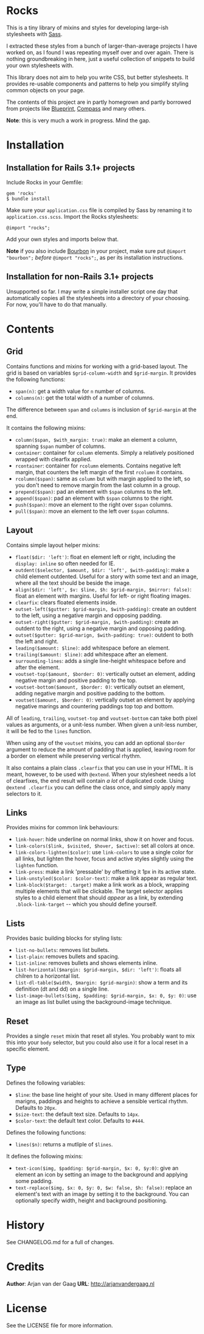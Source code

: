 # Rocks

This is a tiny library of mixins and styles for developing large-ish stylesheets with [Sass][].

I extracted these styles from a bunch of larger-than-average projects I have worked on, as I found I was repeating myself over and over again. There is nothing groundbreaking in here, just a useful collection of snippets to build your own stylesheets with.

This library does not aim to help you write CSS, but better stylesheets. It provides re-usable components and patterns to help you simplify styling common objects on your page.

The contents of this project are in partly homegrown and partly borrowed from projects like [Blueprint][], [Compass][] and many others.

**Note**: this is very much a work in progress. Mind the gap.

# Installation 

## Installation for Rails 3.1+ projects

Include Rocks in your Gemfile:

    gem 'rocks'
	$ bundle install

Make sure your `application.css` file is compiled by Sass by renaming it to `application.css.scss`. Import the Rocks stylesheets:

    @import "rocks";

Add your own styles and imports below that.

**Note** if you also include [Bourbon][] in your project, make sure put `@import "bourbon";` _before_ `@import "rocks";`, as per its installation instructions.

## Installation for non-Rails 3.1+ projects

Unsupported so far. I may write a simple installer script one day that automatically copies all the stylesheets into a directory of your choosing. For now, you'll have to do that manually.

# Contents

## Grid

Contains functions and mixins for working with a grid-based layout. The grid is based on variables `$grid-column-width` and `$grid-margin`. It provides the following functions:

* `span(n)`: get a width value for `n` number of columns.
* `columns(n)`: get the total width of a number of columns.

The difference between `span` and `columns` is inclusion of `$grid-margin` at the end.

It contains the following mixins:

* `column($span, $with_margin: true)`: make an element a column, spanning `$span` number of columns.
* `container`: container for `column` elements. Simply a relatively positioned wrapped with clearfix applied.
* `rcontainer`: container for `rcolumn` elements. Contains negative left margin, that counters the left margin of the first `rcolumn` it contains.
* `rcolumn($span)`: same as `column` but with margin applied to the left, so you don't need to remove margin from the last column in a group.
* `prepend($span)`: pad an element with `$span` columns to the left.
* `append($span)`: pad an element with `$span` columns to the right.
* `push($span)`: move an element to the right over `$span` columns.
* `pull($span)`: move an element to the left over `$span` columns.

## Layout

Contains simple layout helper mixins:

* `float($dir: 'left')`: float en element left or right, including the `display: inline` so often needed for IE.
* `outdent($selector, $amount, $dir: 'left', $with-padding)`: make a child element outdented. Useful for a story with some text and an image, where all the text should be beside the image.
* `align($dir: 'left', $v: $line, $h: $grid-margin, $mirror: false)`: float an element with margins. Useful for left- or right floating images.
* `clearfix`: clears floated elements inside.
* `outset-left($gutter: $grid-margin, $with-padding)`: create an outdent to the left, using a negative margin and opposing padding.
* `outset-right($gutter: $grid-margin, $with-padding)`: create an outdent to the right, using a negative margin and opposing padding.
* `outset($gutter: $grid-marign, $with-padding: true)`: outdent to both the left and right.
* `leading($amount: $line)`: add whitespace before an element.
* `trailing($amount: $line)`: add whitespace after an element.
* `surrounding-lines`: adds a single line-height whitespace before and after the element.
* `voutset-top($amount, $border: 0)`: vertically outset an element, adding negative margin and positive padding to the top.
* `voutset-bottom($amount, $border: 0)`: vertically outset an element, adding negative margin and positive padding to the bottom.
* `voutset($amount, $border: 0)`: vertically outset an element by applying negative marings and countering paddings top top and bottom.

All of `leading`, `trailing`, `voutset-top` and `voutset-bottom` can take both pixel values as arguments, or a unit-less number. When given a unit-less number, it will be fed to the `lines` function.

When using any of the `voutset` mixins, you can add an optional `$border` argument to reduce the amount of padding that is applied, leaving room for a border on element while preserving vertical rhythm.

It also contains a plain class `.clearfix` that you can use in your HTML. It is meant, however, to be used with `@extend`. When your stylesheet needs a lot of clearfixes, the end result will contain _a lot_ of duplicated code. Using `@extend .clearfix` you can define the class once, and simply apply many selectors to it.

## Links

Provides mixins for common link behaviours:

* `link-hover`: hide underline on normal links, show it on hover and focus.
* `link-colors($link, $visited, $hover, $active)`: set all colors at once.
* `link-colors-lighten($color)`: use `link-colors` to use a single color for all links, but lighten the hover, focus and active styles slightly using the `lighten` function.
* `link-press`: make a link 'pressable' by offsetting it 1px in its active state.
* `link-unstyled($color: $color-text)`: make a link appear as regular text.
* `link-block($target: .target)` make a link work as a block, wrapping multiple elements that will be clickable. The target selector applies styles to a child element that should _appear_ as a link, by extending `.block-link-target` -- which you should define yourself.

## Lists

Provides basic building blocks for styling lists:

* `list-no-bullets`: removes list bullets.
* `list-plain`: removes bullets and spacing.
* `list-inline`: removes bullets and shows elements inline.
* `list-horizontal($margin: $grid-margin, $dir: 'left')`: floats all chilren to a horizontal list.
* `list-dl-table($width, $margin: $grid-margin)`: show a term and its definition (dt and dd) on a single line.
* `list-image-bullets($img, $padding: $grid-margin, $x: 0, $y: 0)`: use an image as list bullet using the background-image technique.

## Reset

Provides a single `reset` mixin that reset all styles. You probably want to mix this into your `body` selector, but you could also use it for a local reset in a specific element.

## Type

Defines the following variables:

* `$line`: the base line height of your site. Used in many different places for marigns, paddings and heights to achieve a sensible vertical rhythm. Defaults to `20px`.
* `$size-text`: the default text size. Defaults to `14px`.
* `$color-text`: the default text color. Defaults to `#444`.

Defines the following functions:

* `lines($n)`: returns a mutliple of `$lines`.

It defines the following mixins:

* `text-icon($img, $padding: $grid-margin, $x: 0, $y:0)`: give an element an icon by setting an image to the background and applying some padding.
* `text-replace($img, $x: 0, $y: 0, $w: false, $h: false)`: replace an element's text with an image by setting it to the background. You can optionally specify width, height and background positioning.

# History

See CHANGELOG.md for a full of changes.

# Credits

**Author**: Arjan van der Gaag
**URL**: http://arjanvandergaag.nl

# License

See the LICENSE file for more information.

[Sass]: http://sass-lang.com
[Compass]: http://compass-style.org
[Blueprint]: http://blueprintcss.org
[Bourbon]: https://github.com/thoughbot/bourbon
